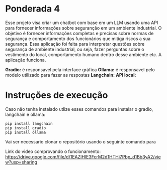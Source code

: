 # Ponderada 4

Esse projeto visa criar um chatbot com base em um LLM usando uma API para fornecer informações sobre seguranção em um ambiente industrial. 
O objetivo é fornecer informações completas e precisas sobre normas de segurança e comportamento dos funcionários que mitiga riscos a sua segurança. 
Essa aplicação foi feita para interpretar questôes sobre segurança de ambiente industrial, ou seja, fazer perguntas sobre o vestimento do local, comportamento humano dentro desse ambiente etc. A aplicação funciona.

**Gradio:** é responsavel pela interface gráfica
**Ollama:** é responsavel pelo modelo utilizado para fazer as respostas
**Langchain:**
**API local:**

# Instruções de execução

Caso não tenha instalado utlize esses comandos para instalar o gradio, langchain e ollama:

```
pip install langchain
pip install gradio
pip install ollama
```

Vai ser necessario clonar o repositório usando o seguinte comando para

Link do video comprovando o funcionamento: https://drive.google.com/file/d/1EAZIHlE3FcrM2d1HTHi7Pbp_d1Bb3yA2/view?usp=sharing
